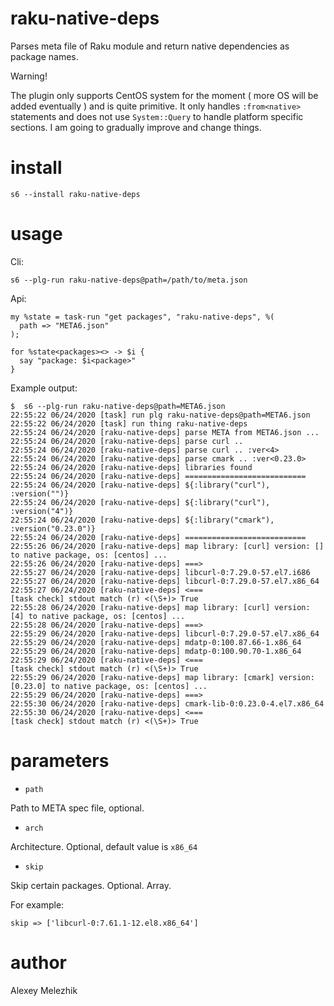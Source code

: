 # raku-native-deps

Parses meta file of Raku module and return native dependencies as package names.

Warning!

The plugin only supports CentOS system for the moment ( more OS will be added eventually ) and is quite primitive.
It only handles `:from<native>` statements and does not use `System::Query` to handle platform specific sections.
I am going to gradually improve and change things.


# install

    s6 --install raku-native-deps

# usage


Cli:

    s6 --plg-run raku-native-deps@path=/path/to/meta.json

Api:

    my %state = task-run "get packages", "raku-native-deps", %(
      path => "META6.json"
    );

    for %state<packages><> -> $i {
      say "package: $i<package>"
    }

Example output:

    $  s6 --plg-run raku-native-deps@path=META6.json
    22:55:22 06/24/2020 [task] run plg raku-native-deps@path=META6.json
    22:55:22 06/24/2020 [task] run thing raku-native-deps
    22:55:24 06/24/2020 [raku-native-deps] parse META from META6.json ...
    22:55:24 06/24/2020 [raku-native-deps] parse curl .. 
    22:55:24 06/24/2020 [raku-native-deps] parse curl .. :ver<4>
    22:55:24 06/24/2020 [raku-native-deps] parse cmark .. :ver<0.23.0>
    22:55:24 06/24/2020 [raku-native-deps] libraries found
    22:55:24 06/24/2020 [raku-native-deps] ===========================
    22:55:24 06/24/2020 [raku-native-deps] ${:library("curl"), :version("")}
    22:55:24 06/24/2020 [raku-native-deps] ${:library("curl"), :version("4")}
    22:55:24 06/24/2020 [raku-native-deps] ${:library("cmark"), :version("0.23.0")}
    22:55:24 06/24/2020 [raku-native-deps] ===========================
    22:55:26 06/24/2020 [raku-native-deps] map library: [curl] version: [] to native package, os: [centos] ...
    22:55:26 06/24/2020 [raku-native-deps] ===>
    22:55:27 06/24/2020 [raku-native-deps] libcurl-0:7.29.0-57.el7.i686
    22:55:27 06/24/2020 [raku-native-deps] libcurl-0:7.29.0-57.el7.x86_64
    22:55:27 06/24/2020 [raku-native-deps] <===
    [task check] stdout match (r) <(\S+)> True
    22:55:28 06/24/2020 [raku-native-deps] map library: [curl] version: [4] to native package, os: [centos] ...
    22:55:28 06/24/2020 [raku-native-deps] ===>
    22:55:29 06/24/2020 [raku-native-deps] libcurl-0:7.29.0-57.el7.x86_64
    22:55:29 06/24/2020 [raku-native-deps] mdatp-0:100.87.66-1.x86_64
    22:55:29 06/24/2020 [raku-native-deps] mdatp-0:100.90.70-1.x86_64
    22:55:29 06/24/2020 [raku-native-deps] <===
    [task check] stdout match (r) <(\S+)> True
    22:55:29 06/24/2020 [raku-native-deps] map library: [cmark] version: [0.23.0] to native package, os: [centos] ...
    22:55:29 06/24/2020 [raku-native-deps] ===>
    22:55:30 06/24/2020 [raku-native-deps] cmark-lib-0:0.23.0-4.el7.x86_64
    22:55:30 06/24/2020 [raku-native-deps] <===
    [task check] stdout match (r) <(\S+)> True

# parameters

* `path`

Path to META spec file, optional.

* `arch`

Architecture. Optional, default value is `x86_64`

* `skip`

Skip certain packages. Optional. Array.

For example:

    skip => ['libcurl-0:7.61.1-12.el8.x86_64']

# author

Alexey Melezhik
